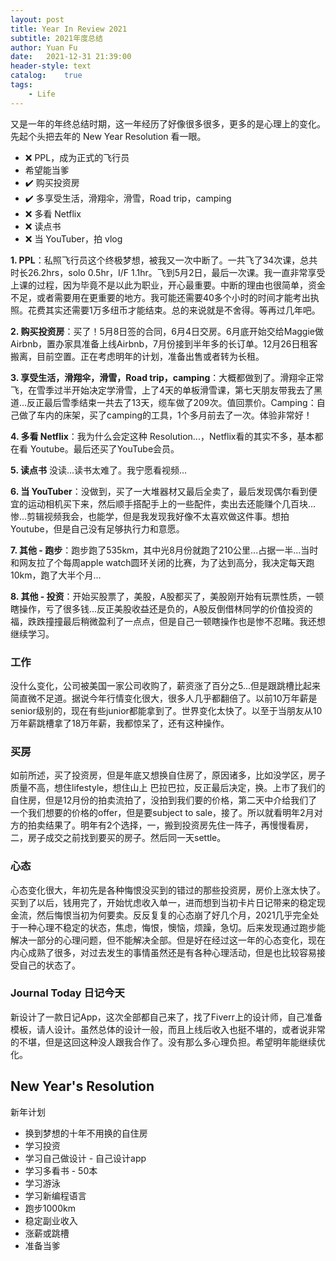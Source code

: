 ```yaml
---
layout: post
title: Year In Review 2021 
subtitle: 2021年度总结
author: Yuan Fu
date:   2021-12-31 21:39:00
header-style: text
catalog:    true
tags:
    - Life
---
```


又是一年的年终总结时期，这一年经历了好像很多很多，更多的是心理上的变化。先起个头把去年的 New Year Resolution 看一眼。

* ❌ PPL，成为正式的飞行员
* 希望能当爹
* ✔️ 购买投资房
* ✔️ 多享受生活，滑翔伞，滑雪，Road trip，camping
* ❌ 多看 Netflix
* ❌ 读点书
* ❌ 当 YouTuber，拍 vlog


**1. PPL**：私照飞行员这个终极梦想，被我又一次中断了。一共飞了34次课，总共时长26.2hrs，solo 0.5hr，I/F 1.1hr。飞到5月2日，最后一次课。我一直非常享受上课的过程，因为毕竟不是以此为职业，开心最重要。中断的理由也很简单，资金不足，或者需要用在更重要的地方。我可能还需要40多个小时的时间才能考出执照。花费其实还需要1万多纽币才能结束。总的来说就是不舍得。等再过几年吧。

**2. 购买投资房**：买了！5月8日签的合同，6月4日交房。6月底开始交给Maggie做Airbnb，置办家具准备上线Airbnb，7月份接到半年多的长订单。12月26日租客搬离，目前空置。正在考虑明年的计划，准备出售或者转为长租。

**3. 享受生活，滑翔伞，滑雪，Road trip，camping**：大概都做到了。滑翔伞正常飞，在雪季过半开始决定学滑雪，上了4天的单板滑雪课，第七天朋友带我去了黑道...反正最后雪季结束一共去了13天，缆车做了209次。值回票价。Camping：自己做了车内的床架，买了camping的工具，1个多月前去了一次。体验非常好！

**4. 多看 Netflix**：我为什么会定这种 Resolution...，Netflix看的其实不多，基本都在看 Youtube。最后还买了YouTube会员。

**5. 读点书** 没读...读书太难了。我宁愿看视频...

**6. 当 YouTuber**：没做到，买了一大堆器材又最后全卖了，最后发现偶尔看到便宜的运动相机买下来，然后顺手搭配手上的一些配件，卖出去还能赚个几百块...惨...剪辑视频我会，也能学，但是我发现我好像不太喜欢做这件事。想拍Youtube，但是自己没有足够执行力和意愿。

**7. 其他 - 跑步**：跑步跑了535km，其中光8月份就跑了210公里...占据一半...当时和网友拉了个每周apple watch圆环关闭的比赛，为了达到高分，我决定每天跑10km，跑了大半个月...

**8. 其他 - 投资**：开始买股票了，美股，A股都买了，美股刚开始有玩票性质，一顿瞎操作，亏了很多钱...反正美股收益还是负的，A股反倒借林同学的价值投资的福，跌跌撞撞最后稍微盈利了一点点，但是自己一顿瞎操作也是惨不忍睹。我还想继续学习。

### 工作

没什么变化，公司被美国一家公司收购了，薪资涨了百分之5...但是跟跳槽比起来简直微不足道。据说今年行情变化很大，很多人几乎都翻倍了。以前10万年薪是senior级别的，现在有些junior都能拿到了。世界变化太快了。以至于当朋友从10万年薪跳槽拿了18万年薪，我都惊呆了，还有这种操作。

### 买房

如前所述，买了投资房，但是年底又想换自住房了，原因诸多，比如没学区，房子质量不高，想住lifestyle，想住山上 巴拉巴拉，反正最后决定，换。上市了我们的自住房，但是12月份的拍卖流拍了，没拍到我们要的价格，第二天中介给我们了一个我们想要的价格的offer，但是要subject to sale，接了。所以就看明年2月对方的拍卖结果了。明年有2个选择，一，搬到投资房先住一阵子，再慢慢看房，二，房子成交之前找到要买的房子。然后同一天settle。

### 心态

心态变化很大，年初先是各种悔恨没买到的错过的那些投资房，房价上涨太快了。买到了以后，钱用完了，开始忧虑收入单一，进而想到当初卡片日记带来的稳定现金流，然后悔恨当初为何要卖。反反复复的心态崩了好几个月，2021几乎完全处于一种心理不稳定的状态，焦虑，悔恨，懊恼，烦躁，急切。后来发现通过跑步能解决一部分的心理问题，但不能解决全部。但是好在经过这一年的心态变化，现在内心成熟了很多，对过去发生的事情虽然还是有各种心理活动，但是也比较容易接受自己的状态了。

### Journal Today 日记今天

新设计了一款日记App，这次全部都自己来了，找了Fiverr上的设计师，自己准备模板，请人设计。虽然总体的设计一般，而且上线后收入也挺不堪的，或者说非常的不堪，但是这回这种没人跟我合作了。没有那么多心理负担。希望明年能继续优化。


## New Year's Resolution

新年计划

* 换到梦想的十年不用换的自住房
* 学习投资
* 学习自己做设计 - 自己设计app
* 学习多看书 - 50本
* 学习游泳
* 学习新编程语言
* 跑步1000km
* 稳定副业收入
* 涨薪或跳槽
* 准备当爹



